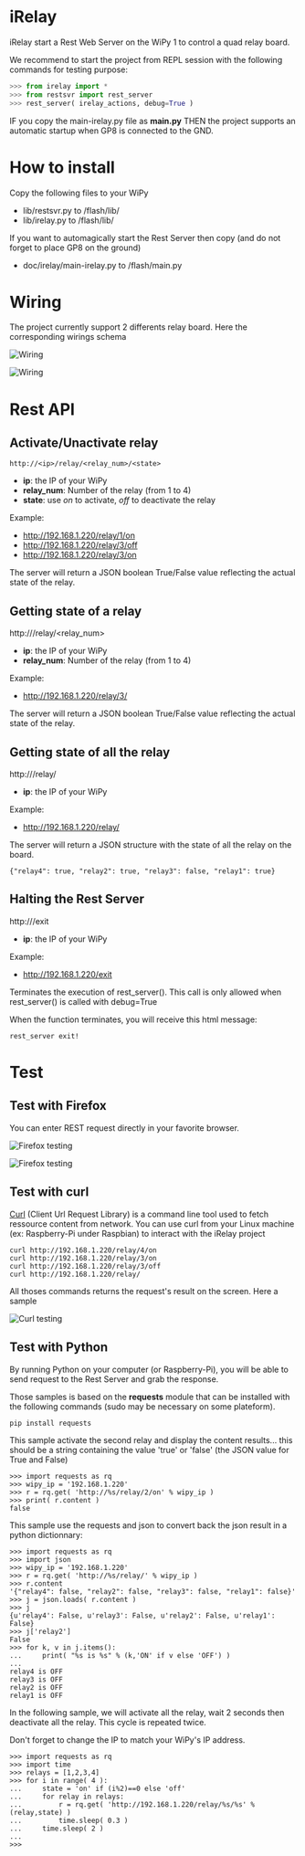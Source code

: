 # iRelay

iRelay start a Rest Web Server on the WiPy 1 to control a quad relay board. 

We recommend to start the project from REPL session with the following commands for testing purpose:

```python
>>> from irelay import *
>>> from restsvr import rest_server
>>> rest_server( irelay_actions, debug=True )
```

IF you copy the main-irelay.py file as __main.py__ THEN the project supports an automatic startup when GP8 is connected to the GND.

# How to install 
Copy the following files to your WiPy
* lib/restsvr.py to /flash/lib/
* lib/irelay.py to /flash/lib/

If you want to automagically start the Rest Server then copy (and do not forget to place GP8 on the ground)
* doc/irelay/main-irelay.py to /flash/main.py 

# Wiring
The project currently support 2 differents relay board. Here the corresponding wirings schema

![Wiring](irelay-wiring-v2.jpg)

![Wiring](irelay-wiring.jpg)

# Rest API

## Activate/Unactivate relay

```
http://<ip>/relay/<relay_num>/<state>
```

* __ip__: the IP of your WiPy
* __relay_num__: Number of the relay (from 1 to 4)
* __state__: use _on_ to activate, _off_ to deactivate the relay

Example:
* http://192.168.1.220/relay/1/on
* http://192.168.1.220/relay/3/off
* http://192.168.1.220/relay/3/on

The server will return a JSON boolean True/False value reflecting the actual state of the relay.

## Getting state of a relay

http://<ip>/relay/<relay_num>

* __ip__: the IP of your WiPy
* __relay_num__: Number of the relay (from 1 to 4)

Example:
* http://192.168.1.220/relay/3/

The server will return a JSON boolean True/False value reflecting the actual state of the relay.

## Getting state of all the relay

http://<ip>/relay/

* __ip__: the IP of your WiPy

Example:
* http://192.168.1.220/relay/

The server will return a JSON structure with the state of all the relay on the board.

```
{"relay4": true, "relay2": true, "relay3": false, "relay1": true}
```

## Halting the Rest Server

http://<ip>/exit

* __ip__: the IP of your WiPy

Example:
* http://192.168.1.220/exit

Terminates the execution of rest_server(). This call is only allowed when rest_server() is called with debug=True

When the function terminates, you will receive this html message:

```
rest_server exit!
```

# Test

## Test with Firefox

You can enter REST request directly in your favorite browser.

![Firefox testing](test-firefox-00.jpg)

![Firefox testing](test-firefox-01.jpg)

## Test with curl

[Curl](https://fr.wikipedia.org/wiki/CURL) (Client Url Request Library) is a command line tool used to fetch ressource content from network. You can use curl from your Linux machine (ex: Raspberry-Pi under Raspbian) to interact with the iRelay project

```
curl http://192.168.1.220/relay/4/on
curl http://192.168.1.220/relay/3/on
curl http://192.168.1.220/relay/3/off
curl http://192.168.1.220/relay/
```
 
All thoses commands returns the request's result on the screen. Here a sample

![Curl testing](test-curl-01.jpg)

## Test with Python

By running Python on your computer (or Raspberry-Pi), you will be able to send request to the Rest Server and grab the response. 

Those samples is based on the __requests__ module that can be installed with the following commands (sudo may be necessary on some plateform).

```
pip install requests
```

This sample activate the second relay and display the content results... this should be a string containing the value 'true' or 'false' (the JSON value for True and False)

```
>>> import requests as rq
>>> wipy_ip = '192.168.1.220'
>>> r = rq.get( 'http://%s/relay/2/on' % wipy_ip )
>>> print( r.content )
false
```

This sample use the requests and json to convert back the json result in a python dictionnary:

```
>>> import requests as rq
>>> import json
>>> wipy_ip = '192.168.1.220'
>>> r = rq.get( 'http://%s/relay/' % wipy_ip )
>>> r.content
'{"relay4": false, "relay2": false, "relay3": false, "relay1": false}'
>>> j = json.loads( r.content )
>>> j
{u'relay4': False, u'relay3': False, u'relay2': False, u'relay1': False}
>>> j['relay2']
False
>>> for k, v in j.items():
...     print( "%s is %s" % (k,'ON' if v else 'OFF') )
... 
relay4 is OFF
relay3 is OFF
relay2 is OFF
relay1 is OFF
```

In the following sample, we will activate all the relay, wait 2 seconds then deactivate all the relay. This cycle is repeated twice.

Don't forget to change the IP to match your WiPy's IP address.

```
>>> import requests as rq
>>> import time
>>> relays = [1,2,3,4]
>>> for i in range( 4 ):
...     state = 'on' if (i%2)==0 else 'off'
...     for relay in relays:
...         r = rq.get( 'http://192.168.1.220/relay/%s/%s' %(relay,state) )
...         time.sleep( 0.3 )
...     time.sleep( 2 )
... 
>>> 
```


